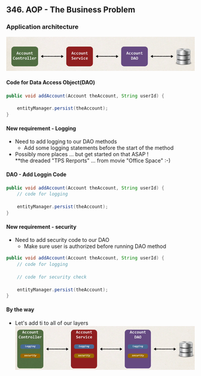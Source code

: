 ## 346. AOP - The Business Problem


### Application architecture 
![img.png](img.png)

#### Code for Data Access Object(DAO) 
```java
public void addAccount(Account theAccount, String userId) {
    
    entityManager.persist(theAccount); 
}
```

#### New requirement - Logging 
* Need to add logging to our DAO methods 
  * Add some logging statements before the start of the method 
* Possibly more places ... but get started on that ASAP !  
**the dreaded "TPS Rerports" ... from movie "Office Space" :-)

#### DAO - Add Loggin Code 
```java
public void addAccount(Account theAccount, String userId) {
    // code for logging
    
    entityManager.persist(theAccount); 
}
```

#### New requirement - security 
* Need to add security code to our DAO 
  * Make sure user is authorized before running DAO method
```java
public void addAccount(Account theAccount, String userId) {
    // code for logging
    
    // code for security check 
    
    entityManager.persist(theAccount); 
}
```

#### By the way 
* Let's add ti to all of our layers 
![img_1.png](img_1.png)
